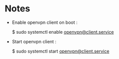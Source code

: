 # Notes

- Enable openvpn client on boot :


    $ sudo systemctl enable openvpn@client.service


- Start openvpn client :


    $ sudo systemctl start openvpn@client.service

